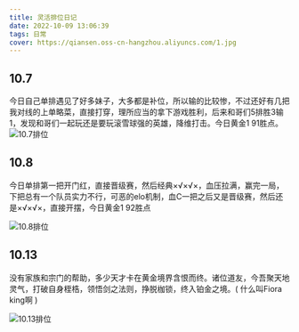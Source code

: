```yaml
---
title: 灵活排位日记
date: 2022-10-09 13:06:39
tags: 日常
cover: https://qiansen.oss-cn-hangzhou.aliyuncs.com/1.jpg
---
```


## 10.7

今日自己单排遇见了好多妹子，大多都是补位，所以输的比较惨，不过还好有几把我对线的上单略菜，直接打穿，理所应当的拿下游戏胜利，后来和哥们5排胜3输1，发现和哥们一起玩还是要玩滚雪球强的英雄，降维打击。今日黄金1   91胜点。![10.7排位](https://qiansen.oss-cn-hangzhou.aliyuncs.com/10.7%E6%8E%92%E4%BD%8D.png)

## 10.8

今日单排第一把开门红，直接晋级赛，然后经典×√×√×，血压拉满，赢完一局，下把总有一个队员实力不行，可恶的elo机制，血C一把之后又是晋级赛，然后还是×√×√×，直接开摆，今日黄金1 92胜点

![10.8排位](https://qiansen.oss-cn-hangzhou.aliyuncs.com/10.8%E6%8E%92%E4%BD%8D.png)

## 10.13

没有家族和宗门的帮助，多少天才卡在黄金境界含恨而终。诸位道友，今吾聚天地灵气，打破自身桎梏，领悟剑之法则，挣脱枷锁，终入铂金之境。( 什么叫Fiora king啊 )

![10.13排位](https://qiansen.oss-cn-hangzhou.aliyuncs.com/10.13%E6%8E%92%E4%BD%8D.png)